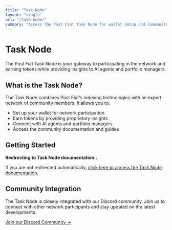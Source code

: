 ```yaml
---
title: "Task Node"
layout: "single"
url: "/task-node/"
summary: "Access the Post Fiat Task Node for wallet setup and community participation"
---
```


# Task Node

The Post Fiat Task Node is your gateway to participating in the network and earning tokens while providing insights to AI agents and portfolio managers.

## What is the Task Node?

The Task Node combines Post Fiat's indexing technologies with an expert network of community members. It allows you to:

- Set up your wallet for network participation
- Earn tokens by providing proprietary insights
- Connect with AI agents and portfolio managers
- Access the community documentation and guides

## Getting Started

**Redirecting to Task Node documentation...**

<script>
  // Redirect after a brief delay to show the page content
  setTimeout(function() {
    window.location.href = 'https://docs.postfiat.org/Discord-Wallet-Guide-170573318648807a8cd0d4f5022d1a08';
  }, 2000);
</script>

If you are not redirected automatically, [click here to access the Task Node documentation](https://docs.postfiat.org/Discord-Wallet-Guide-170573318648807a8cd0d4f5022d1a08).

## Community Integration

The Task Node is closely integrated with our Discord community. Join us to connect with other network participants and stay updated on the latest developments.

[Join our Discord Community →](/community/) 